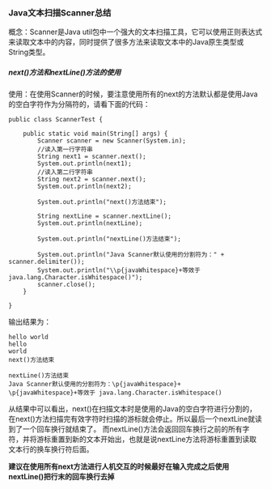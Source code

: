 ###  Java文本扫描Scanner总结
概念：Scanner是Java util包中一个强大的文本扫描工具，它可以使用正则表达式来读取文本中的内容，同时提供了很多方法来读取文本中的Java原生类型或String类型。

##### next()方法和nextLine()方法的使用
使用：在使用Scanner的时候，要注意使用所有的next的方法默认都是使用Java的空白字符作为分隔符的，请看下面的代码：
```
public class ScannerTest {

	public static void main(String[] args) {
		Scanner scanner = new Scanner(System.in);
		//读入第一行字符串
		String next1 = scanner.next();
		System.out.println(next1);
		//读入第二行字符串
		String next2 = scanner.next();
		System.out.println(next2);
		
		System.out.println("next()方法结束");
		
		String nextLine = scanner.nextLine();
		System.out.println(nextLine);
		
		System.out.println("nextLine()方法结束");
		
		System.out.println("Java Scanner默认使用的分割符为：" + scanner.delimiter());
		System.out.println("\\p{javaWhitespace}+等效于 java.lang.Character.isWhitespace()");
		scanner.close();
	}
	
}
```
输出结果为：
```
hello world
hello
world
next()方法结束

nextLine()方法结束
Java Scanner默认使用的分割符为：\p{javaWhitespace}+
\p{javaWhitespace}+等效于 java.lang.Character.isWhitespace()
```
从结果中可以看出，next()在扫描文本时是使用的Java的空白字符进行分割的，在next()方法扫描完有效字符时扫描的游标就会停止。所以最后一个nextLine就读到了一个回车换行就结束了。
而nextLine()方法会返回回车换行之前的所有字符，并将游标重置到新的文本开始出，也就是说nextLine方法将游标重置到读取文本行的换车换行符后面。

**建议在使用所有next方法进行人机交互的时候最好在输入完成之后使用nextLine()把行末的回车换行去掉**